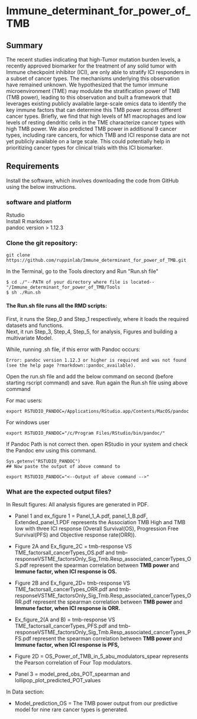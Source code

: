 # Immune_determinant_for_power_of_TMB
## Summary

The recent studies indicating that high-Tumor mutation burden levels, a recently approved biomarker for the treatment of any solid tumor with Immune checkpoint inhibitor (ICI), are only able to stratify ICI responders in a subset of cancer types. The mechanisms underlying this observation have remained unknown. We hypothesized that the tumor immune microenvironment (TME) may modulate the stratification power of TMB (TMB power), leading to this observation and built a framework that leverages existing publicly available large-scale omics data to identify the key immune factors that can determine this TMB power across different cancer types. Briefly, we find that high levels of M1 macrophages and low levels of resting dendritic cells in the TME characterize cancer types with high TMB power. We also predicted TMB power in additional 9 cancer types, including rare cancers, for which TMB and ICI response data are not yet publicly available on a large scale. This could potentially help in prioritizing cancer types for clinical trials with this ICI biomarker.

## Requirements
Install the software, which involves downloading the code from GitHub using the below instructions. 

### software and platform
Rstudio<br />
Install R markdown <br />
pandoc version > 1.12.3 <br />

### Clone the git repository:

```
git clone https://github.com/ruppinlab/Immune_determinant_for_power_of_TMB.git
```
In the Terminal, go to the Tools directory and Run "Run.sh file"

```
$ cd ./"--PATH of your directory where file is located--"/Immune_determinant_for_power_of_TMB/Tools
$ sh ./Run.sh
```
#### The Run.sh file runs all the RMD scripts:<br />
First, it runs the Step_0 and Step_1 respectively, where it loads the required datasets and functions. <br />
Next, it run Step_3, Step_4, Step_5, for analysis, Figures and building a multivariate Model. <br />

While, running .sh file, if this error with Pandoc occurs:
```
Error: pandoc version 1.12.3 or higher is required and was not found (see the help page ?rmarkdown::pandoc_available).
```
Open the run.sh file and add the below command on second (before starting rscript command) and save. Run again the Run.sh file using above command

For mac users:
```
export RSTUDIO_PANDOC=/Applications/RStudio.app/Contents/MacOS/pandoc
```

For windows user
```
export RSTUDIO_PANDOC="/c/Program Files/RStudio/bin/pandoc/"
```

If Pandoc Path is not correct then. open RStudio in your system and check the Pandoc env using this command.

```
Sys.getenv("RSTUDIO_PANDOC")
## Now paste the output of above command to 

export RSTUDIO_PANDOC="<--Output of above command -->"
```

### What are the expected output files?

In Result figures:
All analysis figures are generated in PDF.<br />

* Panel 1 and ex_figure 1 = Panel_1_A.pdf, panel_1_B.pdF, Extended_panel_1.PDF represents the Association TMB High and TMB low with three ICI response (Overall Survival(OS), Progression Free Survival(PFS) and Objective response rate(ORR)).<br />

* Figure 2A and Ex_figure_2C = tmb-response VS TME_factorsall_cancerTypes_OS.pdf and tmb-responseVSTME_factorsOnly_Sig_Tmb.Resp_associated_cancerTypes_OS.pdf represent the spearman correlation between <b>TMB power </b> and <b>Immune factor, when ICI response is OS. </b><br />

* Figure 2B and Ex_figure_2D= tmb-response VS TME_factorsall_cancerTypes_ORR.pdf and tmb-responseVSTME_factorsOnly_Sig_Tmb.Resp_associated_cancerTypes_ORR.pdf represent the spearman correlation between <b>TMB power </b> and <b>Immune factor, when ICI response is ORR.</b> <br />

* Ex_figure_2(A and B) = tmb-response VS TME_factorsall_cancerTypes_PFS.pdf and tmb-responseVSTME_factorsOnly_Sig_Tmb.Resp_associated_cancerTypes_PFS.pdf represent the spearman correlation between <b>TMB power </b> and <b>Immune factor, when ICI response is PFS,</b> <br />

* Figure 2D = OS_Power_of_TMB_in_5_abu_modulators_spear represents the Pearson correlation of Four Top modulators. <br />

* Panel 3 = model_pred_obs_POT_spearman and lollipop_plot_predicted_POT_values <Br />

In Data section: <br />
* Model_prediction_OS = The TMB power output from our predictive model for nine rare cancer types is generated.<br />






